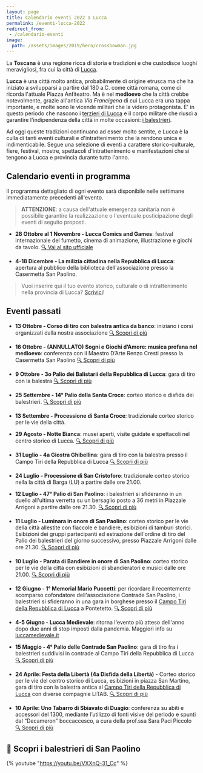 ```yaml
---
layout: page
title: Calendario eventi 2022 a Lucca
permalink: /eventi-lucca-2022
redirect_from:
 - /calendario-eventi
image:
  path: /assets/images/2019/hero/crossbowman.jpg
---
```


La **Toscana** è una regione ricca di storia e tradizioni e che custodisce
luoghi meravigliosi, fra cui la città di [Lucca](/lucca).

**Lucca** è una città molto antica, probabilmente di origine etrusca ma che ha
iniziato a svilupparsi a partire dal 180 a.C. come città romana, come ci ricorda
l'attuale Piazza Anfiteatro. Ma è nel **medioevo** che la città crebbe
notevolmente, grazie all'antica *Via Francigena* di cui Lucca era una tappa
importante, e molte sono le vicende militari che la videro protagonista. E' in
questo periodo che nascono i [terzieri di
Lucca](https://consanpaolino.org/terzieri-lucca) e il corpo militare che riuscì
a garantire l'indipendenza della città in molte occasioni: [i
balestrieri](/lucca-balestrieri-medioevo-storia).

Ad oggi queste tradizioni continuano ad esser molto sentite, e Lucca è la culla
di tanti eventi culturali e d'intrattenimento che la rendono unica e
indimenticabile. Segue una selezione di eventi a carattere storico-culturale,
fiere, festival, mostre, spettacoli d'intrattenimento e manifestazioni che si
tengono a Lucca e provincia durante tutto l'anno.

## Calendario eventi in programma

Il programma dettagliato di ogni evento sarà disponibile nelle settimane
immediatamente precedenti all'evento.

> **ATTENZIONE**: a causa dell'attuale emergenza sanitaria non è possibile
> garantire la realizzazione o l'eventuale posticipazione degli eventi di
> seguito proposti.

* **28 Ottobre al 1 Novembre - Lucca Comics and Games**: festival internazionale
  del fumetto, cinema di animazione, illustrazione e giochi da tavolo. [:mag:
  Vai al sito ufficiale](https://www.luccacomicsandgames.com)

* **4-18 Dicembre - La milizia cittadina nella Repubblica di Lucca**: apertura
  al pubblico della biblioteca dell'associazione presso la Casermetta San
  Paolino.

> Vuoi inserire qui il tuo evento storico, culturale o di intrattenimento nella
> provincia di Lucca? [Scrivici](/contatti)!

## Eventi passati

* **13 Ottobre - Corso di tiro con balestra antica da banco**: iniziano i corsi
  organizzati dalla nostra associazione
  [:mag: Scopri di più](/2022/corso-balestra-principianti)

* **16 Ottobre - (ANNULLATO) Sogni e Giochi d’Amore: musica profana nel medioevo**:
  conferenza con il Maestro D’Arte Renzo Cresti presso la Casermetta San Paolino
  [:mag: Scopri di più](/2022/conferenza-musica-profana-medioevo-cresti)

* **9 Ottobre - 3o Palio dei Balistarii della Repubblica di Lucca**: gara di
  tiro con la balestra [:mag: Scopri di più](/2022/3o-palio-balistarii)

* **25 Settembre - 14° Palio della Santa Croce**: corteo storico e disfida dei
  balestrieri. [:mag: Scopri di più](/2022/palio-santa-croce)

* **13 Settembre - Processione di Santa Croce**: tradizionale corteo storico per
  le vie della città.

* **29 Agosto - Notte Bianca**: musei aperti, visite guidate e spettacoli nel
  centro storico di Lucca. [:mag: Scopri di più](http://www.confcommerciolums.it/Items/it-IT/News/Default/la-notte-bianca-di-lucca-sabato-27-agosto-torna-dopo-due-anni-di-stop-forzato-la-grande-festa-i)

* **31 Luglio - 4a Giostra Ghibellina**: gara di tiro con la balestra presso il
  Campo Tiri della Repubblica di Lucca [:mag: Scopri di più](/2022/4a-giostra-ghibellina)

* **24 Luglio - Processione di San Cristoforo**: tradizionale corteo storico
  nella la città di Barga (LU) a partire dalle ore 21.00.

* **12 Luglio - 47° Palio di San Paolino**: i balestrieri si sfideranno in un
  duello all'ultima verretta su un bersaglio posto a 36 metri in Piazzale
  Arrigoni a partire dalle ore 21.30. [:mag: Scopri di più](/2022/giorni-san-paolino)

* **11 Luglio - Luminara in onore di San Paolino**: corteo storico per le vie
  della città allestite con fiaccole e bandiere, esibizioni di tamburi storici.
  Esibizioni dei gruppi partecipanti ed estrazione dell'ordine di tiro del Palio
  dei balestrieri del giorno successivo, presso Piazzale Arrigoni dalle ore
  21.30. [:mag: Scopri di più](/2022/giorni-san-paolino)

* **10 Luglio - Parata di Bandiere in onore di San Paolino**: corteo storico per
  le vie della città con esibizioni di sbandieratori e musici dalle ore 21.00.
  [:mag: Scopri di più](/2022/giorni-san-paolino)

* **12 Giugno - 1° Memorial Mario Puccetti**: per ricordare il recentemente
  scomparso cofondatore dell'associazione Contrade San Paolino, i balestrieri si
  sfideranno in una gara in borghese presso il [Campo Tiri della Repubblica di
  Lucca](https://goo.gl/maps/j7VtRqNSK9Eyjjmf7) a Pontetetto.
  [:mag: Scopri di più](/2022/1-memorial-mario-puccetti)

* **4-5 Giugno - Lucca Medievale**: ritorna l'evento più atteso dell'anno dopo
  due anni di stop imposti dalla pandemia. Maggiori info su
  [luccamedievale.it](https://luccamedievale.it)

* **15 Maggio - 4° Palio delle Contrade San Paolino**: gara di tiro fra i
  balestrieri suddivisi in contrade al Campo Tiri della Repubblica di Lucca
  [:mag: Scopri di più](/2022/4o-palio-contrade-san-paolino)

* **24 Aprile: Festa della Libertà (4a Disfida della Libertà)** - Corteo storico
  per le vie del centro storico di Lucca, esibizioni in piazza San Martino, gara
  di tiro con la balestra antica al [Campo Tiri della Repubblica di
  Lucca](https://goo.gl/maps/Cz3SQuVr9YE2) con diverse compagnie LITAB.
  [:mag: Scopri di più](/2022/4a-disfida-liberta)

* **10 Aprile: Uno Tabarro di Sbiavato di Duagio**: conferenza su abiti e
  accessori del 1300, mediante l’utilizzo di fonti visive del periodo e spunti
  dal “Decameron” boccaccesco, a cura della prof.ssa Sara Paci Piccolo [:mag: Scopri di più](/2022/conferenza-sara-paci-lucca-medioevo)

## 🎯 Scopri i balestrieri di San Paolino

{% youtube "https://youtu.be/VXXnQ-31_Cc" %}
